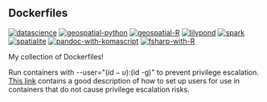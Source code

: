 Dockerfiles
-----------

[![datascience](https://github.com/vlulla/Dockerfiles/actions/workflows/build-datascience-docker-image.yml/badge.svg)](https://github.com/vlulla/Dockerfiles/actions/workflows/build-datascience-docker-image.yml)
[![geospatial-python](https://github.com/vlulla/Dockerfiles/actions/workflows/build-geospatial-python-docker-image.yml/badge.svg)](https://github.com/vlulla/Dockerfiles/actions/workflows/build-geospatial-python-docker-image.yml)
[![geospatial-R](https://github.com/vlulla/Dockerfiles/actions/workflows/build-geospatial-R-docker-image.yml/badge.svg)](https://github.com/vlulla/Dockerfiles/actions/workflows/build-geospatial-R-docker-image.yml)
[![lilypond](https://github.com/vlulla/Dockerfiles/actions/workflows/build-lilypond-image.yml/badge.svg)](https://github.com/vlulla/Dockerfiles/actions/workflows/build-lilypond-image.yml)
[![spark](https://github.com/vlulla/Dockerfiles/actions/workflows/build-spark-docker-image.yml/badge.svg)](https://github.com/vlulla/Dockerfiles/actions/workflows/build-spark-docker-image.yml)
[![spatialite](https://github.com/vlulla/Dockerfiles/actions/workflows/build-spatialite.yml/badge.svg)](https://github.com/vlulla/Dockerfiles/actions/workflows/build-spatialite.yml)
[![pandoc-with-komascript](https://github.com/vlulla/Dockerfiles/actions/workflows/build-pandoc-komascript-image.yml/badge.svg)](https://github.com/vlulla/Dockerfiles/actions/workflows/build-pandoc-komascript-image.yml)
[![fsharp-with-R](https://github.com/vlulla/Dockerfiles/actions/workflows/build-fsharp-with-r-image.yml/badge.svg)](https://github.com/vlulla/Dockerfiles/actions/workflows/build-fsharp-with-r-image.yml)

My collection of Dockerfiles!

Run containers with --user="$(id -u):$(id -g)" to prevent privilege escalation.
[This
link](https://jtreminio.com/blog/running-docker-containers-as-current-host-user/)
contains a good description of how to set up users for use in containers that do
not cause privilege escalation risks.
